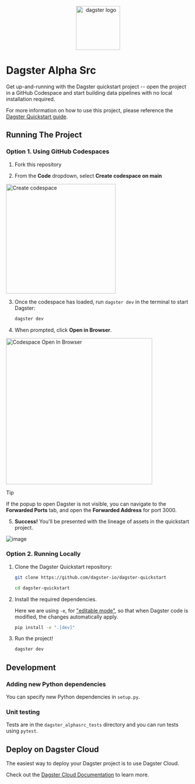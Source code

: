 <div align="center">
  <a target="_blank" href="https://dagster.io" style="background:none">
    <img alt="dagster logo" src="https://github.com/dagster-io/dagster-quickstart/assets/5807118/7010804c-05a6-4ef4-bfc8-d9c88d458906" width="auto" height="120px">
  </a>
</div>

# Dagster Alpha Src

Get up-and-running with the Dagster quickstart project -- open the project in a GitHub Codespace and start building data pipelines with no local installation required.

For more information on how to use this project, please reference the [Dagster Quickstart guide](https://docs.dagster.io/getting-started/quickstart).

## Running The Project

### Option 1. Using GitHub Codespaces

1. Fork this repository

2. From the **Code** dropdown, select **Create codespace on main**

<img width="300" alt="Create codespace" src="https://github.com/dagster-io/dagster-quickstart/assets/5807118/954493f0-99ac-4aa9-884b-3b2800d2a0d8">

3. Once the codespace has loaded, run `dagster dev` in the terminal to start Dagster:

    ```bash
    dagster dev
    ```

4. When prompted, click **Open in Browser**.

<img width="400" alt="Codespace Open In Browser" src="https://github.com/dagster-io/dagster-quickstart/assets/5807118/2d598c56-2bf5-4ffb-927f-5d2e4a5e6967">

> [!TIP]  
> If the popup to open Dagster is not visible, you can navigate to the **Forwarded Ports** tab, and open the **Forwarded Address** for port 3000.

5. **Success!** You'll be presented with the lineage of assets in the quickstart project.

![image](https://github.com/dagster-io/dagster-quickstart/assets/5807118/fe5dcf40-a086-42a3-974c-42c252e3a705)

### Option 2. Running Locally

1. Clone the Dagster Quickstart repository:

    ```sh
    git clone https://github.com/dagster-io/dagster-quickstart

    cd dagster-quickstart
    ```

2. Install the required dependencies.

    Here we are using `-e`, for ["editable mode"](https://pip.pypa.io/en/latest/topics/local-project-installs/#editable-installs), so that when Dagster code is modified, the changes automatically apply. 

    ```sh
    pip install -e ".[dev]"
    ```

3. Run the project!

    ```sh
    dagster dev
    ```

## Development

### Adding new Python dependencies

You can specify new Python dependencies in `setup.py`.

### Unit testing

Tests are in the `dagster_alphasrc_tests` directory and you can run tests using `pytest`.

## Deploy on Dagster Cloud

The easiest way to deploy your Dagster project is to use Dagster Cloud.

Check out the [Dagster Cloud Documentation](https://docs.dagster.cloud) to learn more.
